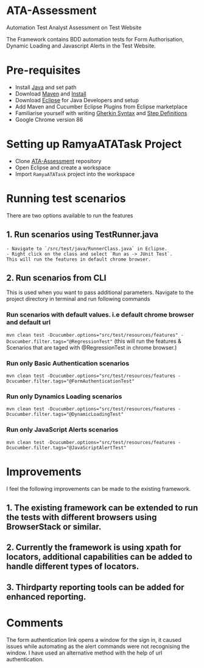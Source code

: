 # ATA-Assessment
Automation Test Analyst Assessment on Test Website

The Framework contains BDD automation tests for Form Authorisation, Dynamic Loading and Javascript Alerts in the Test Website.


# Pre-requisites
- Install <a href="https://www.java.com/en/download/win10.jsp" target="_blank">Java</a> and set path
- Download <a href="https://maven.apache.org/download.cgi" target="_blank">Maven</a> and <a href="https://maven.apache.org/install.html" target="_blank">Install</a>
- Download <a href="https://www.eclipse.org/downloads/packages" target="_blank">Eclipse</a> for Java Developers and setup
- Add Maven and Cucumber Eclipse Plugins from Eclipse marketplace
- Familiarise yourself with writing <a href="https://cucumber.io/docs/gherkin" target="_blank">Gherkin Syntax</a> and <a href="https://cucumber.io/docs/cucumber/step-definitions" target="_blank">Step Definitions</a>
- Google Chrome version 86

# Setting up RamyaATATask Project
- Clone <a href="https://github.com/musunuru2405/ATA-Assessment.git" target="_blank">ATA-Assessment</a> repository
- Open Eclipse and create a workspace
- Import `RamyaATATask` project into the workspace

# Running test scenarios
There are two options available to run the features
## 1. Run scenarios using TestRunner.java
	- Navigate to `/src/test/java/RunnerClass.java` in Eclipse.
	- Right click on the class and select `Run as -> JUnit Test`.
	This will run the features in default chrome browser. 
## 2. Run scenarios from CLI 
This is used when you want to pass additional parameters. 
Navigate to the project directory in terminal and run following commands 
### Run scenarios with default values. i.e default chrome browser and default url
`mvn clean test -Dcucumber.options="src/test/resources/features" -Dcucumber.filter.tags="@RegressionTest"` (this will run the features & Scenarios that are taged with @RegressionTest in chrome browser.)
### Run only Basic Authentication scenarios
`mvn clean test -Dcucumber.options="src/test/resources/features -Dcucumber.filter.tags="@FormAuthenticationTest"`
### Run only Dynamics Loading scenarios
`mvn clean test -Dcucumber.options="src/test/resources/features -Dcucumber.filter.tags="@DynamicLoadingTest"`
### Run only JavaScript Alerts scenarios
`mvn clean test -Dcucumber.options="src/test/resources/features -Dcucumber.filter.tags="@JavaScriptAlertTest"`

# Improvements
I feel the following improvements can be made to the existing framework.
## 1. The existing framework can be extended to run the tests with different browsers using BrowserStack or similar.
## 2. Currently the framework is using xpath for locators, additional capabilities can be added to handle different types of locators.
## 3. Thirdparty reporting tools can be added for enhanced reporting.

# Comments
The form authentication link opens a window for the sign in, it caused issues while automating as the alert commands were not recognising the window. I have used an alternative method with the help of url authentication. 





